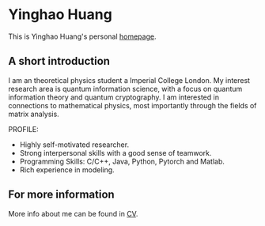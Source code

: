 # Yinghao Huang
This is Yinghao Huang's personal [homepage](https://huangyinghao.com/).

## A short introduction
I am an theoretical physics student a Imperial College London. My interest research area is quantum information science, with a focus on quantum information theory and quantum cryptography. I am interested in connections to mathematical physics, most importantly through the fields of matrix analysis.

PROFILE:
* Highly self-motivated researcher. 
* Strong interpersonal skills with a good sense of teamwork.
* Programming Skills: C/C++, Java, Python, Pytorch and Matlab.
* Rich experience in modeling.

## For more information
More info about me can be found in [CV](https://huangyinghao.com/cv/).

